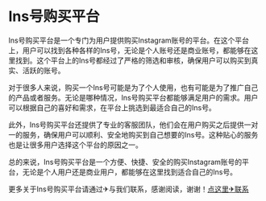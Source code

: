 # Ins号购买平台

Ins号购买平台是一个专门为用户提供购买Instagram账号的平台。在这个平台上，用户可以找到各种各样的Ins号，无论是个人账号还是商业账号，都能够在这里找到。这个平台上的Ins号都经过了严格的筛选和审核，确保用户可以购买到真实、活跃的账号。

对于很多人来说，购买一个Ins号可能是为了个人使用，也有可能是为了推广自己的产品或者服务。无论是哪种情况，Ins号购买平台都能够满足用户的需求。用户可以根据自己的喜好和需求，在平台上挑选到最适合自己的Ins号。

此外，Ins号购买平台还提供了专业的客服团队，他们会在用户购买之后提供一对一的服务，确保用户可以顺利、安全地购买到自己想要的Ins号。这种贴心的服务也是让很多用户选择这个平台的原因之一。

总的来说，Ins号购买平台是一个方便、快捷、安全的购买Instagram账号的平台，无论是个人用户还是商业用户，都能够在这里找到适合自己的Ins号。

更多关于Ins号购买平台请通过✈与我们联系，感谢阅读，谢谢！[点这里✈联系](https://www.k02.cc)